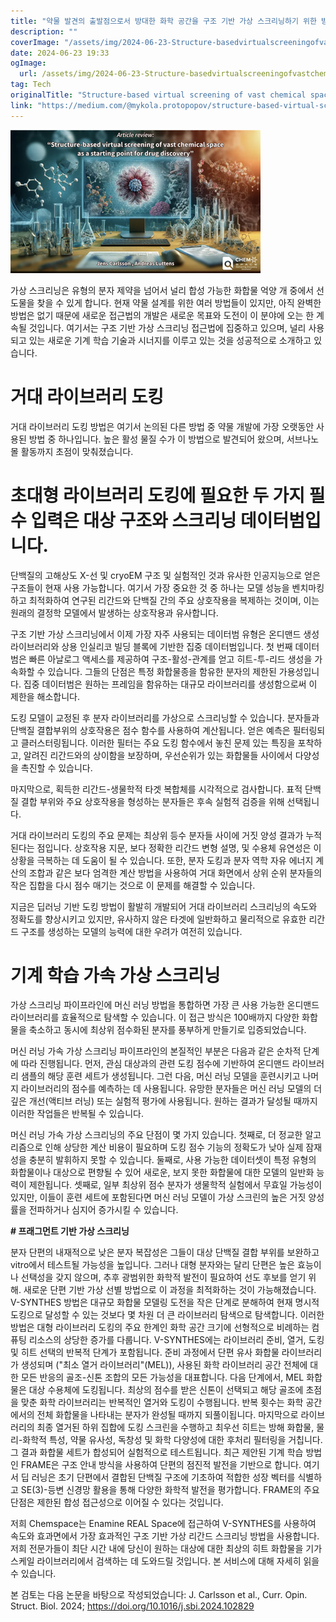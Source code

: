 ```yaml
---
title: "약물 발견의 출발점으로서 방대한 화학 공간을 구조 기반 가상 스크리닝하기 위한 방법"
description: ""
coverImage: "/assets/img/2024-06-23-Structure-basedvirtualscreeningofvastchemicalspaceasastartingpointfordrugdiscovery_0.png"
date: 2024-06-23 19:33
ogImage: 
  url: /assets/img/2024-06-23-Structure-basedvirtualscreeningofvastchemicalspaceasastartingpointfordrugdiscovery_0.png
tag: Tech
originalTitle: "Structure-based virtual screening of vast chemical space as a starting point for drug discovery"
link: "https://medium.com/@mykola.protopopov/structure-based-virtual-screening-of-vast-chemical-space-as-a-starting-point-for-drug-discovery-fc7daab2642b"
---
```




![Structure-based virtual screening](/assets/img/2024-06-23-Structure-basedvirtualscreeningofvastchemicalspaceasastartingpointfordrugdiscovery_0.png)

가상 스크리닝은 유형의 분자 제약을 넘어서 널리 합성 가능한 화합물 억양 개 중에서 선도물을 찾을 수 있게 합니다. 현재 약물 설계를 위한 여러 방법들이 있지만, 아직 완벽한 방법은 없기 때문에 새로운 접근법의 개발은 새로운 목표와 도전이 이 분야에 오는 한 계속될 것입니다.
여기서는 구조 기반 가상 스크리닝 접근법에 집중하고 있으며, 널리 사용되고 있는 새로운 기계 학습 기술과 시너지를 이루고 있는 것을 성공적으로 소개하고 있습니다.

# 거대 라이브러리 도킹

거대 라이브러리 도킹 방법은 여기서 논의된 다른 방법 중 약물 개발에 가장 오랫동안 사용된 방법 중 하나입니다. 높은 활성 물질 수가 이 방법으로 발견되어 왔으며, 서브나노 몰 활동까지 초점이 맞춰졌습니다.


<div class="content-ad"></div>

# 초대형 라이브러리 도킹에 필요한 두 가지 필수 입력은 대상 구조와 스크리닝 데이터범입니다.

단백질의 고해상도 X-선 및 cryoEM 구조 및 실험적인 것과 유사한 인공지능으로 얻은 구조들이 현재 사용 가능합니다. 여기서 가장 중요한 것 중 하나는 모델 성능을 벤치마킹하고 최적화하여 연구된 리간드와 단백질 간의 주요 상호작용을 복제하는 것이며, 이는 원래의 결정학 모델에서 발생하는 상호작용과 유사합니다.

구조 기반 가상 스크리닝에서 이제 가장 자주 사용되는 데이터범 유형은 온디맨드 생성 라이브러리와 상용 인실리코 빌딩 블록에 기반한 집중 데이터범입니다. 첫 번째 데이터범은 빠른 아날로그 액세스를 제공하여 구조-활성-관계를 얻고 히트-투-리드 생성을 가속화할 수 있습니다. 그들의 단점은 특정 화합물종을 함유한 분자의 제한된 가용성입니다. 집중 데이터범은 원하는 프레임을 함유하는 대규모 라이브러리를 생성함으로써 이 제한을 해소합니다.

도킹 모델이 교정된 후 분자 라이브러리를 가상으로 스크리닝할 수 있습니다. 분자들과 단백질 결합부위의 상호작용은 점수 함수를 사용하여 계산됩니다. 얻은 예측은 필터링되고 클러스터링됩니다. 이러한 필터는 주요 도킹 함수에서 놓친 문제 있는 특징을 포착하고, 알려진 리간드와의 상이함을 보장하며, 우선순위가 있는 화합물들 사이에서 다양성을 촉진할 수 있습니다.

<div class="content-ad"></div>

마지막으로, 획득한 리간드-생물학적 타겟 복합체를 시각적으로 검사합니다. 표적 단백질 결합 부위와 주요 상호작용을 형성하는 분자들은 후속 실험적 검증을 위해 선택됩니다.

거대 라이브러리 도킹의 주요 문제는 최상위 등수 분자들 사이에 거짓 양성 결과가 누적된다는 점입니다. 상호작용 지문, 보다 정확한 리간드 변형 설명, 및 수용체 유연성은 이 상황을 극복하는 데 도움이 될 수 있습니다. 또한, 분자 도킹과 분자 역학 자유 에너지 계산의 조합과 같은 보다 엄격한 계산 방법을 사용하여 거대 화면에서 상위 순위 분자들의 작은 집합을 다시 점수 매기는 것으로 이 문제를 해결할 수 있습니다.

지금은 딥러닝 기반 도킹 방법이 활발히 개발되어 거대 라이브러리 스크리닝의 속도와 정확도를 향상시키고 있지만, 유사하지 않은 타겟에 일반화하고 물리적으로 유효한 리간드 구조를 생성하는 모델의 능력에 대한 우려가 여전히 있습니다.

# 기계 학습 가속 가상 스크리닝

<div class="content-ad"></div>

가상 스크리닝 파이프라인에 머신 러닝 방법을 통합하면 가장 큰 사용 가능한 온디맨드 라이브러리를 효율적으로 탐색할 수 있습니다. 이 접근 방식은 100배까지 다양한 화합물을 축소하고 동시에 최상위 점수화된 분자를 풍부하게 만들기로 입증되었습니다.

머신 러닝 가속 가상 스크리닝 파이프라인의 본질적인 부분은 다음과 같은 순차적 단계에 따라 진행됩니다. 먼저, 관심 대상과의 관련 도킹 점수에 기반하여 온디맨드 라이브러리 샘플의 해당 훈련 세트가 생성됩니다. 그런 다음, 머신 러닝 모델을 훈련시키고 나머지 라이브러리의 점수를 예측하는 데 사용됩니다. 유망한 분자들은 머신 러닝 모델의 더 깊은 개선(액티브 러닝) 또는 실험적 평가에 사용됩니다. 원하는 결과가 달성될 때까지 이러한 작업들은 반복될 수 있습니다.

머신 러닝 가속 가상 스크리닝의 주요 단점이 몇 가지 있습니다. 첫째로, 더 정교한 알고리즘으로 인해 상당한 계산 비용이 필요하며 도킹 점수 기능의 정확도가 낮아 실제 잠재성을 충분히 발휘하지 못할 수 있습니다. 둘째로, 사용 가능한 데이터셋이 특정 유형의 화합물이나 대상으로 편향될 수 있어 새로운, 보지 못한 화합물에 대한 모델의 일반화 능력이 제한됩니다. 셋째로, 일부 최상위 점수 분자가 생물학적 실험에서 무효일 가능성이 있지만, 이들이 훈련 세트에 포함된다면 머신 러닝 모델이 가상 스크린의 높은 거짓 양성률을 전파하거나 심지어 증가시킬 수 있습니다.

**# 프래그먼트 기반 가상 스크리닝**

<div class="content-ad"></div>

분자 단편의 내재적으로 낮은 분자 복잡성은 그들이 대상 단백질 결합 부위를 보완하고 vitro에서 테스트될 가능성을 높입니다. 그러나 대형 분자와는 달리 단편은 높은 효능이나 선택성을 갖지 않으며, 추후 광범위한 화학적 발전이 필요하여 선도 후보를 얻기 위해. 새로운 단편 기반 가상 선별 방법으로 이 과정을 최적화하는 것이 가능해졌습니다.
V-SYNTHES 방법은 대규모 화합물 모델링 도전을 작은 단계로 분해하여 현재 명시적 도킹으로 달성할 수 있는 것보다 몇 차원 더 큰 라이브러리 탐색으로 탐색합니다. 이러한 방법은 대형 라이브러리 도킹의 주요 한계인 화학 공간 크기에 선형적으로 비례하는 컴퓨팅 리소스의 상당한 증가를 다룹니다.
V-SYNTHES에는 라이브러리 준비, 열거, 도킹 및 히트 선택의 반복적 단계가 포함됩니다. 준비 과정에서 단편 유사 화합물 라이브러리가 생성되며 ("최소 열거 라이브러리"(MEL)), 사용된 화학 라이브러리 공간 전체에 대한 모든 반응의 골조-신톤 조합의 모든 가능성을 대표합니다. 다음 단계에서, MEL 화합물은 대상 수용체에 도킹됩니다. 최상의 점수를 받은 신톤이 선택되고 해당 골조에 초점을 맞춘 화학 라이브러리는 반복적인 열거와 도킹이 수행됩니다. 반복 횟수는 화학 공간에서의 전체 화합물을 나타내는 분자가 완성될 때까지 되풀이됩니다. 마지막으로 라이브러리의 최종 열거된 하위 집합에 도킹 스크린을 수행하고 최우선 히트는 방해 화합물, 물리-화학적 특성, 약물 유사성, 독창성 및 화학 다양성에 대한 후처리 필터링을 거칩니다. 그 결과 화합물 세트가 합성되어 실험적으로 테스트됩니다.
최근 제안된 기계 학습 방법인 FRAME은 구조 안내 방식을 사용하여 단편의 점진적 발전을 기반으로 합니다. 여기서 딥 러닝은 초기 단편에서 결합된 단백질 구조에 기초하여 적합한 성장 벡터를 식별하고 SE(3)-등변 신경망 활용을 통해 다양한 화학적 발전을 평가합니다. FRAME의 주요 단점은 제한된 합성 접근성으로 이어질 수 있다는 것입니다.

저희 Chemspace는 Enamine REAL Space에 접근하여 V-SYNTHES를 사용하여 속도와 효과면에서 가장 효과적인 구조 기반 가상 리간드 스크리닝 방법을 사용합니다. 저희 전문가들이 최단 시간 내에 당신이 원하는 대상에 대한 최상의 히트 화합물을 기가 스케일 라이브러리에서 검색하는 데 도와드릴 것입니다. 본 서비스에 대해 자세히 읽을 수 있습니다.

본 검토는 다음 논문을 바탕으로 작성되었습니다: J. Carlsson et al., Curr. Opin. Struct. Biol. 2024; https://doi.org/10.1016/j.sbi.2024.102829